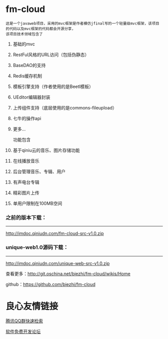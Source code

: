 fm-cloud
========

    这是一个javaweb项目，采用的mvc框架是作者模仿jfinal写的一个轻量级mvc框架，该项目的代码以及mvc框架的代码都会开源分享，
    该项目技术领域包含了

1. 基础的mvc
2. RestFul风格的URL访问（包括伪静态）
3. BaseDAO的支持
4. Redis缓存机制
5. 模板引擎支持（作者使用的是Beetl模板）
6. UEditor编辑器封装
7. 上传组件支持（底层使用的是commons-fileupload）
8. 七牛的操作api
9. 更多...

    功能包含
1. 基于qiniu云的音乐、图片存储功能
2. 在线播放音乐
3. 后台管理音乐、专辑、用户
4. 有声电台专辑
5. 精彩图片上传
6. 单用户限制在100MB空间

### 之前的版本下载：
------------------------
http://imdoc.qiniudn.com/fm-cloud-src-v1.0.zip

### unique-web1.0源码下载：
------------------------
http://imdoc.qiniudn.com/unique-web-src-v1.0.zip


查看更多：http://git.oschina.net/biezhi/fm-cloud/wikis/Home

github：https://github.com/biezhi/fm-cloud

 # 良心友情链接

[腾讯QQ群快速检索](http://u.720life.cn/s/8cf73f7c)

[软件免费开发论坛](http://u.720life.cn/s/bbb01dc0)
